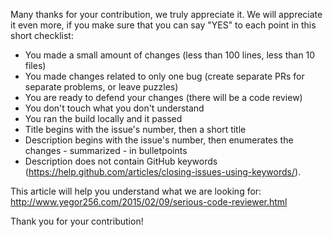 Many thanks for your contribution, we truly appreciate it. We will appreciate it even more, if you make sure that you can say "YES" to each point in this short checklist:

  - You made a small amount of changes (less than 100 lines, less than 10 files)
  - You made changes related to only one bug (create separate PRs for separate problems, or leave puzzles)
  - You are ready to defend your changes (there will be a code review)
  - You don't touch what you don't understand
  - You ran the build locally and it passed
  - Title begins with the issue's number, then a short title
  - Description begins with the issue's number, then enumerates the changes - summarized - in bulletpoints
  - Description does not contain GitHub keywords (https://help.github.com/articles/closing-issues-using-keywords/).

This article will help you understand what we are looking for: http://www.yegor256.com/2015/02/09/serious-code-reviewer.html

Thank you for your contribution!
